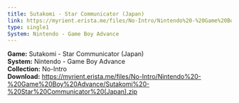 ```yaml
---
title: Sutakomi - Star Communicator (Japan)
link: https://myrient.erista.me/files/No-Intro/Nintendo%20-%20Game%20Boy%20Advance/Sutakomi%20-%20Star%20Communicator%20(Japan).zip
type: single1
System: Nintendo - Game Boy Advance
---
```

<b>Game:</b> Sutakomi - Star Communicator (Japan)<br>
<b>System:</b> Nintendo - Game Boy Advance<br>
<b>Collection:</b> No-Intro<br>
<b>Download:</b> https://myrient.erista.me/files/No-Intro/Nintendo%20-%20Game%20Boy%20Advance/Sutakomi%20-%20Star%20Communicator%20(Japan).zip